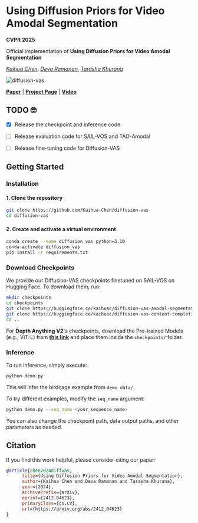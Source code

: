 # Using Diffusion Priors for Video Amodal Segmentation

**CVPR 2025**

Official implementation of <strong>Using Diffusion Priors for Video Amodal Segmentation</strong>

[*Kaihua Chen*](https://www.linkedin.com/in/kaihuac/), [*Deva Ramanan*](https://www.cs.cmu.edu/~deva/), [*Tarasha Khurana*](https://www.cs.cmu.edu/~tkhurana/)

![diffusion-vas](assets/diffusion-vas.gif)

[**Paper**](https://diffusion-vas.github.io) | [**Project Page**](https://diffusion-vas.github.io) | [**Video**](https://www.youtube.com/watch?v=nXO7laNyARA)

## TODO 🤓

- [x] Release the checkpoint and inference code 

- [ ] Release evaluation code for SAIL-VOS and TAO-Amodal
- [ ]  Release fine-tuning code for Diffusion-VAS

## Getting Started

### Installation

#### 1. Clone the repository

```bash
git clone https://github.com/Kaihua-Chen/diffusion-vas
cd diffusion-vas
```

#### 2. Create and activate a virtual environment

```bash
conda create --name diffusion_vas python=3.10
conda activate diffusion_vas
pip install -r requirements.txt
```

### Download Checkpoints

We provide our Diffusion-VAS checkpoints finetuned on SAIL-VOS on Hugging Face. To download them, run:

```bash
mkdir checkpoints
cd checkpoints
git clone https://huggingface.co/kaihuac/diffusion-vas-amodal-segmentation
git clone https://huggingface.co/kaihuac/diffusion-vas-content-completion
cd ..
```

For **Depth Anything V2**'s checkpoints, download the Pre-trained Models (e.g., ViT-L) from **[this link](https://chatgpt.com/c/67cb020f-f858-8005-a546-547ff558f87f#TODO:Provide-Link)** and place them inside the `checkpoints/` folder.

### Inference

To run inference, simply execute:

```bash
python demo.py
```

This will infer the birdcage example from `demo_data/`.

To try different examples, modify the `seq_name` argument:

```bash
python demo.py --seq_name <your_sequence_name>
```

You can also change the checkpoint path, data output paths, and other parameters as needed.

## Citation

If you find this work helpful, please consider citing our paper:

```bibtex
@article{chen2024diffvas,
      title={Using Diffusion Priors for Video Amodal Segmentation},
      author={Kaihua Chen and Deva Ramanan and Tarasha Khurana},
      year={2024},
      archivePrefix={arXiv},
      eprint={2412.04623},
      primaryClass={cs.CV},
      url={https://arxiv.org/abs/2412.04623}
}
```



